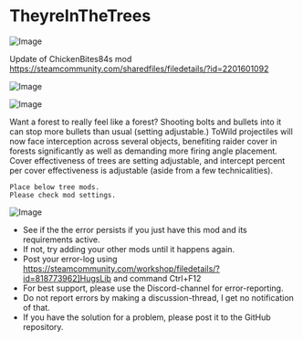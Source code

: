 # TheyreInTheTrees

![Image](https://i.imgur.com/buuPQel.png)

Update of ChickenBites84s mod
https://steamcommunity.com/sharedfiles/filedetails/?id=2201601092

![Image](https://i.imgur.com/pufA0kM.png)

	
![Image](https://i.imgur.com/Z4GOv8H.png)

Want a forest to really feel like a forest? Shooting bolts and bullets into it can stop more bullets than usual (setting adjustable.) ToWild projectiles will now face interception across several objects, benefiting raider cover in forests significantly as well as demanding more firing angle placement. Cover effectiveness of trees are setting adjustable, and intercept percent per cover effectiveness is adjustable (aside from a few technicalities).
	
	Place below tree mods.
	Please check mod settings.

![Image](https://i.imgur.com/PwoNOj4.png)



-  See if the the error persists if you just have this mod and its requirements active.
-  If not, try adding your other mods until it happens again.
-  Post your error-log using https://steamcommunity.com/workshop/filedetails/?id=818773962]HugsLib and command Ctrl+F12
-  For best support, please use the Discord-channel for error-reporting.
-  Do not report errors by making a discussion-thread, I get no notification of that.
-  If you have the solution for a problem, please post it to the GitHub repository.




